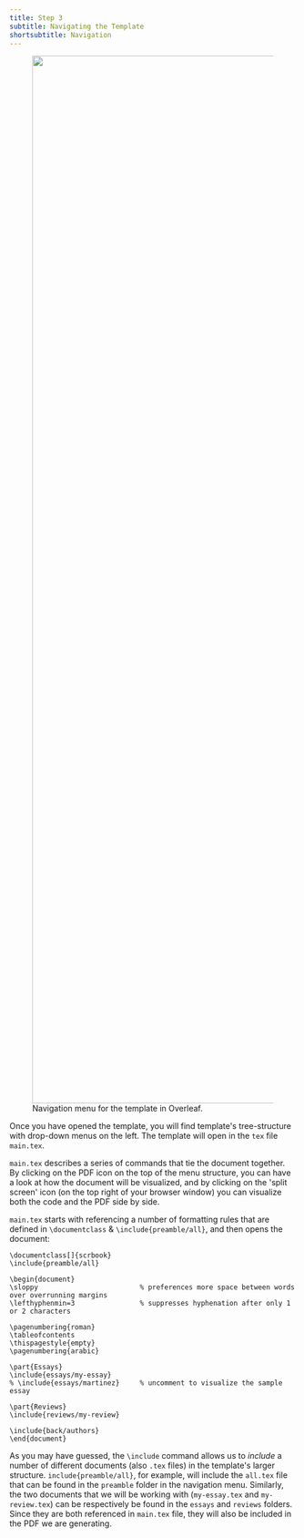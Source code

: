 ```yaml
---
title: Step 3 
subtitle: Navigating the Template
shortsubtitle: Navigation
---
```


<figure class="float-left">
	<img src="assets/img/templatestructure.png" style="height:46vh"/>
	<figcaption>Navigation menu for the template in Overleaf.</figcaption>
</figure> 

Once you have opened the template, you will find template's tree-structure with drop-down menus on the left.  The template will open in the `tex` file `main.tex`. 

`main.tex` describes a series of commands that tie the document together. By clicking on the PDF icon on the top of the menu structure, you can have a look at how the document will be visualized, and by clicking on the 'split screen' icon (on the top right of your browser window) you can visualize both the code and the PDF side by side.

`main.tex` starts with referencing a number of formatting rules that are defined in `\documentclass` & `\include{preamble/all}`, and then opens the document: 

```
\documentclass[]{scrbook}   
\include{preamble/all}

\begin{document}
\sloppy                         % preferences more space between words over overrunning margins
\lefthyphenmin=3                % suppresses hyphenation after only 1 or 2 characters

\pagenumbering{roman}           
\tableofcontents  
\thispagestyle{empty}
\pagenumbering{arabic}

\part{Essays}
\include{essays/my-essay}
% \include{essays/martinez}     % uncomment to visualize the sample essay

\part{Reviews}
\include{reviews/my-review}

\include{back/authors}
\end{document}
```
As you may have guessed, the `\include` command allows us to *include* a number of different documents (also `.tex` files) in the template's larger structure. `include{preamble/all}`, for example, will include the `all.tex` file that can be found in the `preamble` folder in the navigation menu. Similarly, the two documents that we will be working with (`my-essay.tex` and `my-review.tex`) can be respectively be found in the `essays` and `reviews` folders. Since they are both referenced in `main.tex` file, they will also be included in the PDF we are generating.